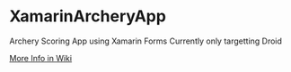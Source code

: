 # XamarinArcheryApp
Archery Scoring App using Xamarin Forms
Currently only targetting Droid

[More Info in Wiki](https://github.com/paulbhanson/XamarinArcheryApp/wiki)
